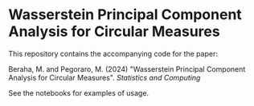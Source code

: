 # Wasserstein Principal Component Analysis for Circular Measures

This repository contains the accompanying  code for the paper: 

Beraha, M. and Pegoraro, M. (2024) "Wasserstein Principal Component Analysis for Circular Measures". _Statistics and Computing_

See the notebooks for examples of usage.


